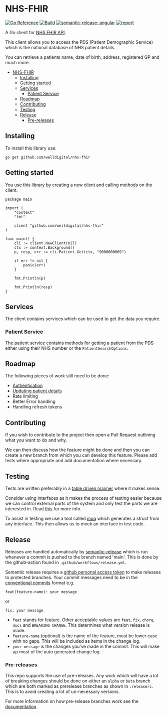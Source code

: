 # NHS-FHIR

[![Go Reference](https://pkg.go.dev/badge/github.com/welldigital/nhs-fhir.svg)](https://pkg.go.dev/github.com/welldigital/nhs-fhir)
[![Build](https://github.com/welldigital/NHS-FHIR/actions/workflows/test.yml/badge.svg)](https://github.com/welldigital/NHS-FHIR/actions/workflows/test.yml)
[![semantic-release: angular](https://img.shields.io/badge/semantic--release-angular-e10079?logo=semantic-release)](https://github.com/semantic-release/semantic-release)
[![report](https://goreportcard.com/badge/github.com/welldigital/nhs-fhir)](https://goreportcard.com/report/github.com/welldigital/nhs-fhir)


A Go client for [NHS FHIR API](https://digital.nhs.uk/developer/api-catalogue/personal-demographics-service-fhir#top).

This client allows you to access the PDS (Patient Demographic Service) which is the national database of NHS patient details.

You can retrieve a patients name, date of birth, address, registered GP and much more.


- [NHS-FHIR](#nhs-fhir)
	- [Installing](#installing)
	- [Getting started](#getting-started)
	- [Services](#services)
		- [Patient Service](#patient-service)
	- [Roadmap](#roadmap)
	- [Contributing](#contributing)
	- [Testing](#testing)
	- [Release](#release)
		- [Pre-releases](#pre-releases)

## Installing

To install this library use: 

```
go get github.com/welldigital/nhs-fhir
```

## Getting started

You use this library by creating a new client and calling methods on the client.


```
package main

import (
	"context"
	"fmt"

	client "github.com/welldigital/nhs-fhir"
)

func main() {
	cli := client.NewClient(nil)
	ctx := context.Background()
	p, resp, err := cli.Patient.Get(ctx, "9000000009")

	if err != nil {
		panic(err)
	}

	fmt.Println(p)

	fmt.Println(resp)
}

```

## Services

The client contains services which can be used to get the data you require.

### Patient Service

The patient service contains methods for getting a patient from the PDS either using their NHS number or the `PatientSearchOptions`.


## Roadmap

The following pieces of work still need to be done: 

- [Authentication](https://digital.nhs.uk/developer/api-catalogue/personal-demographics-service-fhir#api-description__security-and-authorisation) 
- [Updating patient details](https://digital.nhs.uk/developer/api-catalogue/personal-demographics-service-fhir#api-Default-update-patient-partial)
- Rate limiting
- Better Error handling
- Handling refresh tokens

## Contributing

If you wish to contribute to the project then open a Pull Request outlining what you want to do and why. 

We can then discuss how the feature might be done and then you can create a new branch from which you can develop this feature. Please add tests where appropriate and add documentation where necessary.


## Testing

Tests are written preferably in a [table driven manner](https://mj-go.in/golang/table-driven-tests-in-go) where it makes sense. 

Consider using interfaces as it makes the process of testing easier because we can control external parts of the system and only test the parts we are interested in. Read [this](https://nathanleclaire.com/blog/2015/10/10/interfaces-and-composition-for-effective-unit-testing-in-golang/) for more info.

To assist in testing we use a tool called [moq](https://github.com/matryer/moq) which generates a struct from any interface. This then allows us to mock an interface in test code.

## Release

Releases are handled automatically by [semantic-release](https://github.com/semantic-release/semantic-release) which is run whenever a commit is pushed to the branch named 'main'. This is done by the github-action found in `.github/workflows/release.yml`.

Semantic release requires a [github personal access token](https://github.com/settings/tokens) to make releases to protected branches.
Your commit messages need to be in the [conventional commits](https://www.conventionalcommits.org/en/v1.0.0/) format e.g.

```
feat(feature-name): your message
```

or

```
fix: your message
```

- `feat` stands for feature. Other acceptable values are `feat`, `fix`, `chore`, `docs` and `BREAKING CHANGE`. This determines what version release is made.
- `feature-name` (optional) is the name of the feature, must be lower case with no gaps. This will be included as items in the change log.
- `your message` is the changes you've made in the commit. This will make up most of the auto generated change log.

### Pre-releases

This repo supports the use of pre-releases. Any work which will have a lot of breaking changes should be done on either an `alpha` or `beta` branch which are both marked as prerelease branches as shown in `.releaserc`. This is to avoid creating a lot of un-necessary versions.

For more information on how pre-release branches work see the [documentation](https://semantic-release.gitbook.io/semantic-release/usage/workflow-configuration#pre-release-branches).